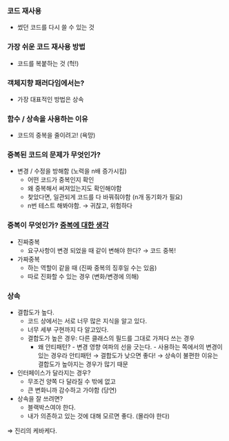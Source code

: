 ### 코드 재사용

- 썼던 코드를 다시 쓸 수 있는 것

### 가장 쉬운 코드 재사용 방법

- 코드를 복붙하는 것 (헉!)

### 객체지향 패러다임에서는?

- 가장 대표적인 방법은 상속

### 함수 / 상속을 사용하는 이유

- 코드의 중복을 줄이려고! (욕망)

### 중복된 코드의 문제가 무엇인가?

- 변경 / 수정을 방해함 (노력을 n배 증가시킴)
  - 어떤 코드가 중복인지 확인
  - 왜 중복해서 써져있는지도 확인해야함
  - 찾았다면, 일관되게 코드를 다 바꿔줘야함 (n개 동기화가 필요)
  - n번 테스트 해봐야함.
    → 귀찮고, 위험하다

### 중복이 무엇인가? [중복에 대한 생각](../가짜-중복과-진짜-중복/index.md)

- 진짜중복
  - 요구사항이 변경 되었을 때 같이 변해야 한다? → 코드 중복!
- 가짜중복
  - 하는 역할이 같을 때 (진짜 중복의 징후일 수는 있음)
  - 따로 진화할 수 있는 경우 (변화/변경에 의해)

### 상속

- 결합도가 높다.
  - 코드 상에서는 서로 너무 많은 지식을 알고 있다.
  - 너무 세부 구현까지 다 알고있다.
  - 결합도가 높은 경우: 다른 클래스의 필드를 그대로 가져다 쓰는 경우
    - 왜 안티패턴? - 변경 영향 여파의 선을 긋는다. - 사용하는 쪽에서의 변경이 있는 경우라 안티패턴
      → 결합도가 낮으면 좋다!
      → 상속이 불편한 이유는 결합도가 높아지는 경우가 많기 때문
- 인터페이스가 달라지는 경우?
  - 무조건 양쪽 다 달라질 수 밖에 없고
  - 큰 변화니까 감수하고 가야함 (당연)
- 상속을 잘 쓰려면?
  - 블랙박스여야 한다.
  - 내가 의존하고 있는 것에 대해 모르면 좋다. (몰라야 한다)

⇒ 진리의 케바케다.
